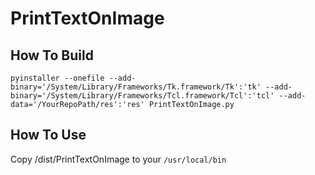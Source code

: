 # PrintTextOnImage

## How To Build

```shell
pyinstaller --onefile --add-binary='/System/Library/Frameworks/Tk.framework/Tk':'tk' --add-binary='/System/Library/Frameworks/Tcl.framework/Tcl':'tcl' --add-data='/YourRepoPath/res':'res' PrintTextOnImage.py
```

## How To Use

Copy /dist/PrintTextOnImage to your `/usr/local/bin`
